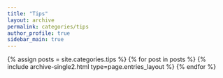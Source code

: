```yaml
---
title: "Tips"
layout: archive
permalink: categories/tips
author_profile: true
sidebar_main: true
---
```



{% assign posts = site.categories.tips %}
{% for post in posts %} {% include archive-single2.html type=page.entries_layout %} {% endfor %}